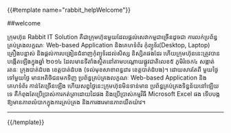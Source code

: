 {{#template name="rabbit_helpWelcome"}}

##welcome

 ក្រុមហ៊ុន Rabbit IT Solution គឺជាក្រុមហ៊ុនមួយដែលផ្តល់សេវាកម្មជាច្រើនដូចជា ការលក់ប្រព័ន្ធគ្រប់គ្រងលក្ខណៈ Web-based
 Application និងគេហទំព័រ កុំព្យូទ័រ(Desktop, Laptop) គ្រឿងបន្លាស់ និងផ្តល់ការបង្រៀនជំនាញកុំព្យូទ័រដល់សិស្ស និស្សិតផងដែរ ហើយក្រុមហ៊ុននេះត្រូវបាន
 បង្កើតឡើងក្នុងឆ្នាំ ២០១៤ ដែលមានទីតាំងស្ថិតនៅតាមបណ្តោយផ្លូវជាតិលេខ៥ ភូមិរំចេក៤ សង្កាត់រតនៈ ក្រុងបាត់ដំបង ខេត្តបាត់ដំបង (ទល់មុខសាខាពន្ធដារ ខេត្តបាត់ដំបង)។ ដោយសារតែពី
 មួយថ្ងៃទៅមួយថ្ងៃ មានអតិថិជនមកទិញ ប្រព័ន្ធគ្រប់គ្រងលក្ខណៈ Web-based Application និងគេហទំព័រ កាន់តែច្រើនឡើង ហើយសព្វថ្ងៃនេះក្រុមហ៊ុនមិនទាន់មាន
 ប្រព័ន្ធគ្រប់គ្រងទិន្នន័យនៅឡើយទេ គឺកំពុងតែប្រើប្រាស់ការកត់ត្រាដោយដៃផង និងប្រើប្រាស់កម្មវិធី Microsoft Excel ផង ទើបបង្កឱ្យមានភាពលំបាកក្នុងការគ្រប់គ្រង និងការងារមានភាពយឺតយ៉ាវ។

---
    
{{/template}}
